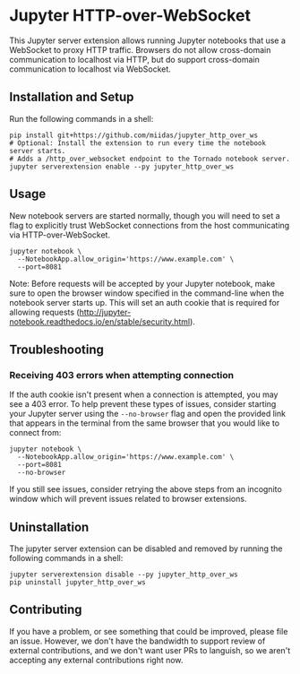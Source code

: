 # Jupyter HTTP-over-WebSocket

This Jupyter server extension allows running Jupyter notebooks that use a
WebSocket to proxy HTTP traffic. Browsers do not allow cross-domain
communication to localhost via HTTP, but do support cross-domain communication
to localhost via WebSocket.

## Installation and Setup

Run the following commands in a shell:

```shell
pip install git+https://github.com/miidas/jupyter_http_over_ws
# Optional: Install the extension to run every time the notebook server starts.
# Adds a /http_over_websocket endpoint to the Tornado notebook server.
jupyter serverextension enable --py jupyter_http_over_ws
```

## Usage

New notebook servers are started normally, though you will need to set a flag to
explicitly trust WebSocket connections from the host communicating via
HTTP-over-WebSocket.

```shell
jupyter notebook \
  --NotebookApp.allow_origin='https://www.example.com' \
  --port=8081
```

Note: Before requests will be accepted by your Jupyter notebook, make sure to
open the browser window specified in the command-line when the notebook server
starts up. This will set an auth cookie that is required for allowing requests
(http://jupyter-notebook.readthedocs.io/en/stable/security.html).

## Troubleshooting

### Receiving 403 errors when attempting connection

If the auth cookie isn't present when a connection is attempted, you may see a
403 error. To help prevent these types of issues, consider starting your Jupyter
server using the `--no-browser` flag and open the provided link that appears in
the terminal from the same browser that you would like to connect from:

```shell
jupyter notebook \
  --NotebookApp.allow_origin='https://www.example.com' \
  --port=8081
  --no-browser
```

If you still see issues, consider retrying the above steps from an incognito
window which will prevent issues related to browser extensions.

## Uninstallation

The jupyter server extension can be disabled and removed by running the
following commands in a shell:

```shell
jupyter serverextension disable --py jupyter_http_over_ws
pip uninstall jupyter_http_over_ws
```

## Contributing

If you have a problem, or see something that could be improved, please file an
issue. However, we don't have the bandwidth to support review of external
contributions, and we don't want user PRs to languish, so we aren't accepting
any external contributions right now.
